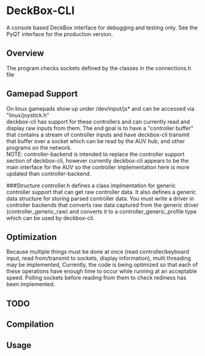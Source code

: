 # DeckBox-CLI

A console based DeckBox interface for debugging and testing only. See the PyQT interface for the production version.

## Overview
The program checks sockets defined by the classes in the connections.h file

## Gamepad Support
On linux gamepads show up under /dev/input/js* and can be accessed via "linux/joystick.h"<br>
deckbox-cli has support for these controllers and can currently read and display raw inputs from them. The end goal is to have a "controller buffer" that contains a stream of controller inputs and have deckbox-cli transmit that buffer over a socket which can be read by the AUV hub, and other programs on the network.<br>
NOTE: controller-backend is intended to replace the controller support section of deckbox-cli, however currently deckbox-cli appears to be the main interface for the AUV so the controller implementation here is more updated than controller-backend.



###Structure
controller.h defines a class implmentation for generic controller support that can get raw controller data. It also defines a generic data structure for storing parsed controller data. You must write a driver in controller backends that converts raw data captured from the generic driver (controller_generic_raw)  and converts it to a controller_generic_profile type which can be used by deckbox-cli.



## Optimization 
Because multiple things must be done at once (read controller/keyboard input, read from/transmit to sockets, display information), multi threading may be implemented, Currently, the code is being optimized so that each of these operations have enough time to occur while running at an acceptable speed. Polling sockets before reading from them to check rediness has been implemented.

## TODO

## Compilation

## Usage
